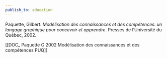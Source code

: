 ```yaml
---
publish_to: education
---
```


Paquette, Gilbert. _Modélisation des connaissances et des compétences: un langage graphique pour concevoir et apprendre_. Presses de l’Université du Québec, 2002.

[[DOC_ Paquette G 2002 Modélisation des connaissances et des compétences PUQ]] 
